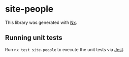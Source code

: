 # site-people

This library was generated with [Nx](https://nx.dev).

## Running unit tests

Run `nx test site-people` to execute the unit tests via [Jest](https://jestjs.io).
